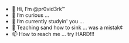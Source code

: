 - 👋 Hi, I’m @pr0vid3rk™
- 👀 I’m curious ...
- 🌱 I’m currently studyin' you ...
- 💞️ Teaching sand how to sink ... was a mistak¢
- 📫 How to reach me ... try HARD!!!

<!---
pr0vid3rk/pr0vid3rk is a ✨ special ✨ repository because its `README.md` (this file) appears on your GitHub profile.
You can click the Preview link to take a look at your changes.
--->
